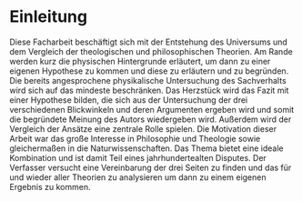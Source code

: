 # Einleitung

Diese Facharbeit beschäftigt sich mit der Entstehung des Universums und dem Vergleich der theologischen und philosophischen Theorien. Am Rande werden kurz die physischen Hintergrunde erläutert, um dann zu einer eigenen Hypothese zu kommen und diese zu erläutern und zu begründen. Die bereits angesprochene physikalische Untersuchung des Sachverhalts wird sich auf das mindeste beschränken. Das Herzstück wird das Fazit mit einer Hypothese bilden, die sich aus der Untersuchung der drei verschiedenen Blickwinkeln und deren Argumenten ergeben wird und somit die begründete Meinung des Autors wiedergeben wird. Außerdem wird der Vergleich der Ansätze eine zentrale Rolle spielen. Die Motivation dieser Arbeit war das große Interesse in Philosophie und Theologie sowie gleichermaßen in die Naturwissenschaften. Das Thema bietet eine ideale Kombination und ist damit Teil eines jahrhundertealten Disputes. Der Verfasser versucht eine Vereinbarung der drei Seiten zu finden und das für und wieder aller Theorien zu analysieren um dann zu einem eigenen Ergebnis zu kommen.